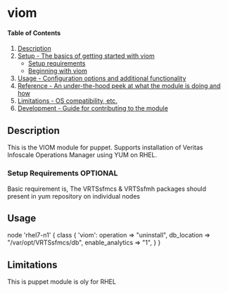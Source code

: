 # viom

#### Table of Contents

1. [Description](#description)
1. [Setup - The basics of getting started with viom](#setup)
    * [Setup requirements](#setup-requirements)
    * [Beginning with viom](#beginning-with-viom)
1. [Usage - Configuration options and additional functionality](#usage)
1. [Reference - An under-the-hood peek at what the module is doing and how](#reference)
1. [Limitations - OS compatibility, etc.](#limitations)
1. [Development - Guide for contributing to the module](#development)

## Description
This is the VIOM module for puppet. Supports installation of Veritas Infoscale Operations Manager using YUM on RHEL.

### Setup Requirements **OPTIONAL**
Basic requirement is, The VRTSsfmcs & VRTSsfmh packages should present in yum repository on individual nodes

## Usage

node 'rhel7-n1' {
    class { 'viom':
       operation        => "uninstall",
       db_location      => "/var/opt/VRTSsfmcs/db",
       enable_analytics => "1",
    }
}

## Limitations

This is puppet module is oly for RHEL
